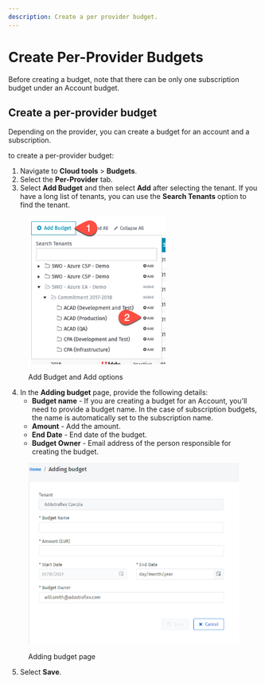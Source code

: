 ```yaml
---
description: Create a per provider budget.
---
```


# Create Per-Provider Budgets

Before creating a budget, note that there can be only one subscription budget under an Account budget.

## Create a per-provider budget <a href="#per-provider-budgets" id="per-provider-budgets"></a>

Depending on the provider, you can create a budget for an account and a subscription.&#x20;

to create a per-provider budget:

1. Navigate to **Cloud tools** > **Budgets**.
2. Select the **Per-Provider** tab.
3. Select **Add Budget** and then select **Add** after selecting the tenant. If you have a long list of tenants, you can use the **Search Tenants** option to find the tenant.&#x20;

<figure><img src="../../../.gitbook/assets/image (670).png" alt="" width="276"><figcaption><p>Add Budget and Add options</p></figcaption></figure>

4. In the **Adding budget** page, provide the following details:
   * **Budget name** - If you are creating a budget for an Account, you'll need to provide a budget name. In the case of subscription budgets, the name is automatically set to the subscription name.
   * **Amount** - Add the amount.
   * **End Date** - End date of the budget.
   * **Budget Owner** - Email address of the person responsible for creating the budget.&#x20;

<figure><img src="../../../.gitbook/assets/image (869).png" alt="" width="446"><figcaption><p>Adding budget page</p></figcaption></figure>

5. Select **Save**.
